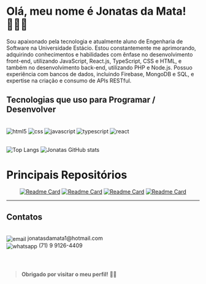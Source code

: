 # Olá, meu nome é Jonatas da Mata! 🙋🏻‍♂️

Sou apaixonado pela tecnologia e atualmente aluno de Engenharia de Software na Universidade Estácio. Estou constantemente me aprimorando, adquirindo conhecimentos e habilidades com ênfase no desenvolvimento front-end, utilizando JavaScript, React.js, TypeScript, CSS e HTML, e também no desenvolvimento back-end, utilizando PHP e Node.js. Possuo experiência com bancos de dados, incluindo Firebase, MongoDB e SQL, e expertise na criação e consumo de APIs RESTful.


## Tecnologias que uso para Programar / Desenvolver


<div style="display: inline_block"> <br/>
    <img align="center" alt="html5" src="https://img.shields.io/badge/HTML5-E34F26?style=for-the-badge&logo=html5&logoColor=white" />
    <img align="center" alt="css" src="https://img.shields.io/badge/CSS3-1572B6?style=for-the-badge&logo=css3&logoColor=white" />
    <img align="center" alt="javascript" src="https://img.shields.io/badge/JavaScript-F7DF1E?style=for-the-badge&logo=javascript&logoColor=black" />
    <img align="center" alt="typescript" src="https://img.shields.io/badge/TypeScript-007ACC?style=for-the-badge&logo=typescript&logoColor=white" />
    <img align="center" alt="react" src="https://img.shields.io/badge/React-20232A?style=for-the-badge&logo=react&logoColor=61DAFB" />
</div> <br/>


![Top Langs](https://github-readme-stats.vercel.app/api/top-langs/?username=jonatasdamata&layout=compact) ![Jonatas GitHub stats](https://github-readme-stats.vercel.app/api?username=jonatasdamata&show_icons=true&theme=radical)

# Principais Repositórios

<div align='center'>

[![Readme Card](https://github-readme-stats.vercel.app/api/pin/?username=jonatasdamata&repo=sistema-chamados-react&bg_color=00000000&text_color=ffffff&hide_border=false&card_width=100)](https://github.com/jonatasdamata/sistema-chamados-react)
[![Readme Card](https://github-readme-stats.vercel.app/api/pin/?username=jonatasdamata&repo=todolist-typescript-react&bg_color=00000000&text_color=ffffff&hide_border=false&card_width=100)](https://github.com/jonatasdamata/todolist-typescript-react)
[![Readme Card](https://github-readme-stats.vercel.app/api/pin/?username=jonatasdamata&repo=projeto-filme-react&bg_color=00000000&text_color=ffffff&hide_border=false&card_width=100)](https://github.com/jonatasdamata/projeto-filme-react)
[![Readme Card](https://github-readme-stats.vercel.app/api/pin/?username=jonatasdamata&repo=projeto-login&bg_color=00000000&text_color=ffffff&hide_border=false&card_width=100)](https://github.com/jonatasdamata/projeto-login)

</div>

<hr>

## Contatos

<div style="display: inline_block"> <br/>
    <img align="center" alt="email" src="https://img.shields.io/badge/Microsoft_Outlook-0078D4?style=for-the-badge&logo=microsoft-outlook&logoColor=white" /> jonatasdamata1@hotmail.com <br/>
    <img align="center" alt="whatsapp" src="https://img.shields.io/badge/WhatsApp-25D366?style=for-the-badge&logo=whatsapp&logoColor=white" />  (71) 9 9126-4409

</div> <br/>



#
> **Obrigado por visitar o meu perfil!** 👋🏽
